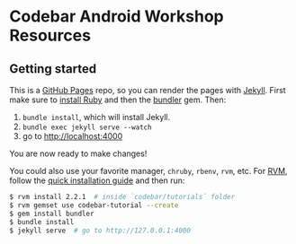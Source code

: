 # Codebar Android Workshop Resources

## Getting started

This is a [GitHub Pages](https://pages.github.com/) repo, so you can render the pages with [Jekyll](https://jekyllrb.com/). First make sure to [install Ruby](https://www.ruby-lang.org/en/documentation/installation/) and then the [bundler](https://bundler.io/) gem. Then:

1. `bundle install`, which will install Jekyll.
2. `bundle exec jekyll serve --watch`
3. go to <http://localhost:4000>

You are now ready to make changes!

You could also use your favorite manager, `chruby`, `rbenv`, `rvm`, etc. For [RVM](https://rvm.io/rvm/install), follow the [quick installation guide](https://rvm.io/rvm/install#quick-guided-install) and then run:

```bash
$ rvm install 2.2.1  # inside `codebar/tutorials` folder
$ rvm gemset use codebar-tutorial --create
$ gem install bundler
$ bundle install
$ jekyll serve  # go to http://127.0.0.1:4000
```
